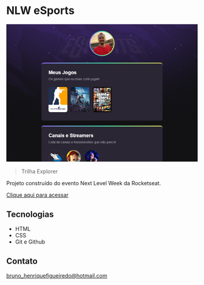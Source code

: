 # NLW eSports 

![preview](./.github/preview.png)

> Trilha Explorer

Projeto construído do evento Next Level Week da Rocketseat.

[Clique aqui para acessar](https://brunoh08.github.io/nlw-esports-explorer)


## Tecnologias 

- HTML 
- CSS
- Git e Github

## Contato

bruno_henriquefigueiredo@hotmail.com